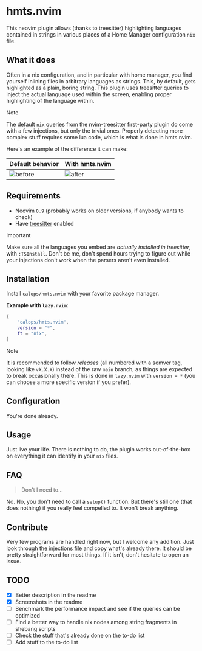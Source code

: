 # hmts.nvim

This neovim plugin allows (thanks to treesitter) highlighting languages contained in strings in various places of a Home
Manager configuration `nix` file.

## What it does

Often in a nix configuration, and in particular with home manager, you find yourself inlining files in arbitrary
languages as strings. This, by default, gets highlighted as a plain, boring string. This plugin uses treesitter queries
to inject the actual language used within the screen, enabling proper highlighting of the language within.

> [!Note]
> The default `nix` queries from the nvim-treesitter first-party plugin do come with a few injections, but only the
> trivial ones. Properly detecting more complex stuff requires some lua code, which is what is done in hmts.nvim.

Here's an example of the difference it can make:

Default behavior | With hmts.nvim
---|---
![before](https://github.com/calops/hmts.nvim/assets/4097716/44ef5636-292e-4932-bcc7-8c6554fca86e)|![after](https://github.com/calops/hmts.nvim/assets/4097716/16c6a094-8a01-4e6c-b09f-573bb074d8a0)


## Requirements

- Neovim `0.9` (probably works on older versions, if anybody wants to check)
- Have [treesitter](https://github.com/nvim-treesitter/nvim-treesitter) enabled

> [!Important]
> Make sure all the languages you embed are *actually installed in treesitter*, with `:TSInstall`. Don't be me, don't
> spend hours trying to figure out while your injections don't work when the parsers aren't even installed.

## Installation

Install `calops/hmts.nvim` with your favorite package manager.

**Example with `lazy.nvim`**:
```lua
{
    "calops/hmts.nvim",
    version = "*",
    ft = "nix",
}
```

> [!Note]
> It is recommended to follow *releases* (all numbered with a semver tag, looking like `vX.X.X`) instead of the raw
> `main` branch, as things are expected to break occasionally there. This is done in `lazy.nvim` with `version = *` (you
> can choose a more specific version if you prefer).

## Configuration

You're done already.

## Usage

Just live your life. There is nothing to do, the plugin works out-of-the-box on everything it can identify in your `nix`
files.

## FAQ

> Don't I need to...

No. No, you don't need to call a `setup()` function. But there's still one (that does nothing) if you really feel
compelled to. It won't break anything.

## Contribute

Very few programs are handled right now, but I welcome any addition. Just look through 
[the injections file](./queries/nix/injections.scm) and copy what's already there. It should be pretty straightforward 
for most things. If it isn't, don't hesitate to open an issue.

## TODO

- [x] Better description in the readme
- [x] Screenshots in the readme
- [ ] Benchmark the performance impact and see if the queries can be optimized
- [ ] Find a better way to handle nix nodes among string fragments in shebang scripts
- [ ] Check the stuff that's already done on the to-do list
- [ ] Add stuff to the to-do list
